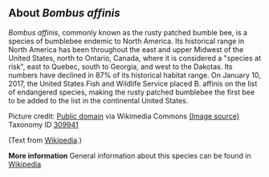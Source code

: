 **About *Bombus affinis***
-------------------------
*Bombus affinis*, commonly known as the rusty patched bumble bee, is a 
species of bumblebee endemic to North America. Its historical range in 
North America has been throughout the east and upper Midwest of the 
United States, north to Ontario, Canada, where it is considered a 
"species at risk", east to Quebec, south to Georgia, and west to the 
Dakotas. Its numbers have declined in 87% of its historical habitat 
range. On January 10, 2017, the United States Fish and Wildlife 
Service placed B. affinis on the list of endangered species, making 
the rusty patched bumblebee the first bee to be added to the list in 
the continental United States.


Picture credit: [Public domain](https://commons.wikimedia.org/wiki/Main_Page) via Wikimedia Commons [(Image source)](https://en.wikipedia.org/wiki/File:Bombus_affinis%2C_F%2C_side%2C_sky_meadows%2C_virginia_2014-09-22-18.05.02_ZS_PMax_(15169110488).jpg)
Taxonomy ID [309941](https://www.uniprot.org/taxonomy/309941)

(Text from [Wikipedia](https://en.wikipedia.org/).)

**More information**
General information about this species can be found in [Wikipedia](https://en.wikipedia.org/wiki/Bombus_affinis)
